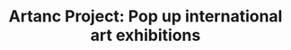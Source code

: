 ---
name: "Nota and Sofia"
title: "Artanc Project: Pop up international art exhibitions"
contribution: "Interviewed"
avatar: images/collaborators/nota&sofia.jpg
---